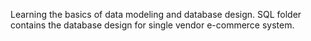 Learning the basics of data modeling and database design. SQL folder contains the database design for single vendor e-commerce system.
